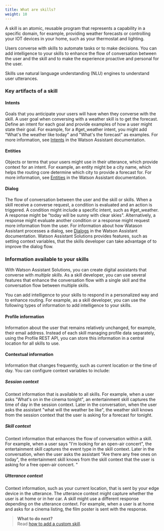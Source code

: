 ```yaml
---
title: What are skills?
weight: 10
---
```

A skill is an atomic, reusable program that represents a capability in a specific domain, for example, providing weather forecasts or controlling your IOT devices in your home, such as your thermostat and lighting.

Users converse with skills to automate tasks or to make decisions. You can add intelligence to your skills to enhance the flow of conversation between the user and the skill and to make the experience proactive and personal for the user.

Skills use natural language understanding (NLU) engines to understand user utterances. 

### Key artifacts of a skill

#### Intents
Goals that you anticipate your users will have when they converse with the skill.  A user goal when conversing with a weather skill is to get the forecast.  Define an intent for each goal and provide examples of how a user might state their goal.  For example, for a #get_weather intent, you might add "What's the weather like today" and "What's the forecast" as examples.  For more information, see [Intents](https://console.bluemix.net/docs/services/conversation/intents.html#defining-intents) in the Watson Assistant documentation.

#### Entities
Objects or terms that your users might use in their utterance, which provide context for an intent.  For example, an entity might be a city name, which helps the routing core determine which city to provide a forecast for. For more information, see [Entities](https://console.bluemix.net/docs/services/conversation/entities.html#defining-entitie) in the Watson Assistant documentation.

#### Dialog
The flow of conversation between the user and the skill or skills. When a skill receive a converse request, a condition is evaluated and an action is triggered.  A condition might include a specific intent, such as #get_weather. A response might be "today will be sunny with clear skies".  Alternatively, a response might evaluate another condition or a  response might request more information from the user. For information about how Watason Assistant processes a dialog, see [Dialogs](https://console.bluemix.net/docs/services/conversation/dialog-build.html#dialog-build) in the Watson Assistant documentation. Watson Assistant Solutions provides features, such as setting context variables, that the skills developer can take advantage of to improve the dialog flow.

### Information available to your skills
With Watson Assistant Solutions, you can create digital assistants that converse with _multiple skills_. As a skill developer, you can use several features that enhance the conversation flow with a single skill and the conversation flow between multiple skills.

You can add intelligence to your skills to respond in a personalized way and to enhance routing. For example, as a skill developer, you can use the following types of information to add intelligence to your skills.

#### Profile information
Information about the user that remains relatively unchanged, for example, their email address.  Instead of each skill managing profile data separately, using the Profile REST API, you can store this information in a central location for all skills to use.

#### Contextual information
Information that changes frequently, such as current location or the time of day. You can configure context variables to include:

##### Session context
Context information that is available to all skills. For example, when a user asks "What's on in the cinema tonight", an entertainment skill captures the time of day in the session context.  Later in the conversation, when the user asks the assistant "what will the weather be like", the weather skill knows from the session context that the user is  asking for a forecast for tonight.

##### Skill context
Context information that enhances the flow of conversation within a skill. For example, when a user says "I'm looking for an open-air concert", the entertainment skill captures the event type in the skill context.  Later in the conversation, when the user asks the assistant "Are there any free ones on today", the entertainment skill knows from the skill context that the user is asking for a free open-air concert. "

##### Utterance context
Context information, such as your current location, that is sent by your edge device in the utterance. The utterance context might capture whether the user is at home or in her car. A skill might use a different response depending on the utterance context. For example, when a user is at home and asks for a cinema listing, the film poster is sent with the response.

> **What to do next?**<br/>
Read [how to add a custom skill]({{site.baseurl}}/skill/create_custom_skill).

